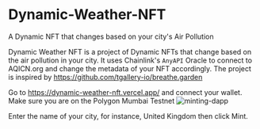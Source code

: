 # Dynamic-Weather-NFT
A Dynamic NFT that changes based on your city's Air Pollution

Dynamic Weather NFT is a project of Dynamic NFTs that change based on the air pollution in your city. It uses Chainlink's `AnyAPI` Oracle to connect to AQICN.org and change the metadata of your NFT accordingly. 
The project is inspired by https://github.com/tgallery-io/breathe.garden

Go to https://dynamic-weather-nft.vercel.app/ and connect your wallet. Make sure you are on the Polygon Mumbai Testnet 
![minting-dapp](https://user-images.githubusercontent.com/128581557/226852728-cf3516d2-9e64-4c22-aca4-295bf3f5ed27.png)

Enter the name of your city, for instance, United Kingdom then click Mint.
